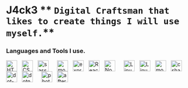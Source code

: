 
# J4ck3 ** `Digital Craftsman that likes to create things I will use myself.`**

### Languages and Tools I use.

<img align="left" alt="HTML" width="30px" style="padding-right:10px;" src="https://cdn.jsdelivr.net/gh/devicons/devicon/icons/html5/html5-plain.svg" />
<img align="left" alt="CSS" width="30px" style="padding-right:10px;" src="https://cdn.jsdelivr.net/gh/devicons/devicon/icons/css3/css3-plain.svg" />
<img align="left" alt="sass" width="30px" style="padding-right:20px;" src="https://cdn.jsdelivr.net/gh/devicons/devicon/icons/sass-original.svg" />

<img align="left" alt="mongodb" width="30px" style="padding-right:10px;" src="https://cdn.jsdelivr.net/gh/devicons/devicon/icons/mongodb-original.svg" />
<img align="left" alt="express" width="30px" style="padding-right:10px;" src="https://cdn.jsdelivr.net/gh/devicons/devicon/icons/express-original.svg" />
<img align="left" alt="React" width="30px" style="padding-right:10px;" src="https://cdn.jsdelivr.net/gh/devicons/devicon/icons/react/react-original.svg" />
<img align="left" alt="NodeJS" width="30px" style="padding-right:20px;" src="https://cdn.jsdelivr.net/gh/devicons/devicon/icons/nodejs/nodejs-original.svg" />
<img align="left" alt="Linux" width="30px" style="padding-right:10px;" src="https://cdn.jsdelivr.net/gh/devicons/devicon/icons/graphql-plain.svg" />
<img align="left" alt="Linux" width="30px" style="padding-right:10px;" src="https://cdn.jsdelivr.net/gh/devicons/devicon/icons/linux/linux-original.svg" />
<img align="left" alt="mongodb" width="30px" style="padding-right:10px;" src="https://cdn.jsdelivr.net/gh/devicons/devicon/icons/nextjs-original.svg" />
<img align="left" alt="csharp" width="30px" style="padding-right:10px;" src="https://cdn.jsdelivr.net/gh/devicons/devicon/icons/csharp-original.svg" />
<img align="left" alt="dot-net" width="30px" style="padding-right:10px;" src="https://cdn.jsdelivr.net/gh/devicons/devicon/icons/dot-net-original.svg" />
<img align="left" alt="dotnetcore" width="30px" style="padding-right:20px;" src="https://cdn.jsdelivr.net/gh/devicons/devicon/icons/dotnetcore-original.svg" />

<img align="left" alt="photoshop" width="30px" style="padding-right:10px;" src="https://cdn.jsdelivr.net/gh/devicons/devicon/icons/photoshop-plain.svgg" />
<img align="left" alt="aftereffects" width="30px" style="padding-right:10px;" src="https://cdn.jsdelivr.net/gh/devicons/devicon/icons/aftereffects-plain.svg" />

<br />

#
